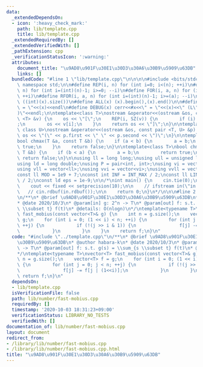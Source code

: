 ```yaml
---
data:
  _extendedDependsOn:
  - icon: ':heavy_check_mark:'
    path: lib/template.cpp
    title: lib/template.cpp
  _extendedRequiredBy: []
  _extendedVerifiedWith: []
  _pathExtension: cpp
  _verificationStatusIcon: ':warning:'
  attributes:
    document_title: "\u9AD8\u901F\u30E1\u30D3\u30A6\u30B9\u5909\u63DB"
    links: []
  bundledCode: "#line 1 \"lib/template.cpp\"\n\n\n\n#include <bits/stdc++.h>\n\nusing\
    \ namespace std;\n\n#define REP(i, n) for (int i=0; i<(n); ++i)\n#define RREP(i,\
    \ n) for (int i=(int)(n)-1; i>=0; --i)\n#define FOR(i, a, n) for (int i=(a); i<(n);\
    \ ++i)\n#define RFOR(i, a, n) for (int i=(int)(n)-1; i>=(a); --i)\n\n#define SZ(x)\
    \ ((int)(x).size())\n#define ALL(x) (x).begin(),(x).end()\n\n#define DUMP(x) cerr<<#x<<\"\
    \ = \"<<(x)<<endl\n#define DEBUG(x) cerr<<#x<<\" = \"<<(x)<<\" (L\"<<__LINE__<<\"\
    )\"<<endl;\n\ntemplate<class T>\nostream &operator<<(ostream &os, const vector\
    \ <T> &v) {\n    os << \"[\";\n    REP(i, SZ(v)) {\n        if (i) os << \", \"\
    ;\n        os << v[i];\n    }\n    return os << \"]\";\n}\n\ntemplate<class T,\
    \ class U>\nostream &operator<<(ostream &os, const pair <T, U> &p) {\n    return\
    \ os << \"(\" << p.first << \" \" << p.second << \")\";\n}\n\ntemplate<class T>\n\
    bool chmax(T &a, const T &b) {\n    if (a < b) {\n        a = b;\n        return\
    \ true;\n    }\n    return false;\n}\n\ntemplate<class T>\nbool chmin(T &a, const\
    \ T &b) {\n    if (b < a) {\n        a = b;\n        return true;\n    }\n   \
    \ return false;\n}\n\nusing ll = long long;\nusing ull = unsigned long long;\n\
    using ld = long double;\nusing P = pair<int, int>;\nusing vi = vector<int>;\n\
    using vll = vector<ll>;\nusing vvi = vector<vi>;\nusing vvll = vector<vll>;\n\n\
    const ll MOD = 1e9 + 7;\nconst int INF = INT_MAX / 2;\nconst ll LINF = LLONG_MAX\
    \ / 2;\nconst ld eps = 1e-9;\n\n/*\nint main() {\n    cin.tie(0);\n    ios::sync_with_stdio(false);\n\
    \    cout << fixed << setprecision(10);\n\n    // ifstream in(\"in.txt\");\n \
    \   // cin.rdbuf(in.rdbuf());\n\n    return 0;\n}\n*/\n\n\n#line 2 \"lib/number/fast-mobius.cpp\"\
    \n/**\n* @brief \u9AD8\u901F\u30E1\u30D3\u30A6\u30B9\u5909\u63DB\n* @author habara-k\n\
    * @date 2020/10/3\n* @param[in] g: 2^n -> T\n* @param[out] f: s.t. g(s) = \\sum_{s\
    \ \\subset t} f(t)\n* @details: O(nlogn)\n*/\ntemplate<typename T>\nvector<T>\
    \ fast_mobius(const vector<T>& g) {\n    int n = g.size();\n    vector<T> f =\
    \ g;\n    for (int i = 0; (1 << i) < n; ++i) {\n        for (int j = 0; j < n;\
    \ ++j) {\n            if (!(j >> i & 1)) {\n                f[j] -= f[j | (1<<i)];\n\
    \            }\n        }\n    }\n    return f;\n}\n"
  code: "#include \"../template.cpp\"\n/**\n* @brief \u9AD8\u901F\u30E1\u30D3\u30A6\
    \u30B9\u5909\u63DB\n* @author habara-k\n* @date 2020/10/3\n* @param[in] g: 2^n\
    \ -> T\n* @param[out] f: s.t. g(s) = \\sum_{s \\subset t} f(t)\n* @details: O(nlogn)\n\
    */\ntemplate<typename T>\nvector<T> fast_mobius(const vector<T>& g) {\n    int\
    \ n = g.size();\n    vector<T> f = g;\n    for (int i = 0; (1 << i) < n; ++i)\
    \ {\n        for (int j = 0; j < n; ++j) {\n            if (!(j >> i & 1)) {\n\
    \                f[j] -= f[j | (1<<i)];\n            }\n        }\n    }\n   \
    \ return f;\n}\n"
  dependsOn:
  - lib/template.cpp
  isVerificationFile: false
  path: lib/number/fast-mobius.cpp
  requiredBy: []
  timestamp: '2020-10-03 18:31:23+09:00'
  verificationStatus: LIBRARY_NO_TESTS
  verifiedWith: []
documentation_of: lib/number/fast-mobius.cpp
layout: document
redirect_from:
- /library/lib/number/fast-mobius.cpp
- /library/lib/number/fast-mobius.cpp.html
title: "\u9AD8\u901F\u30E1\u30D3\u30A6\u30B9\u5909\u63DB"
---
```


